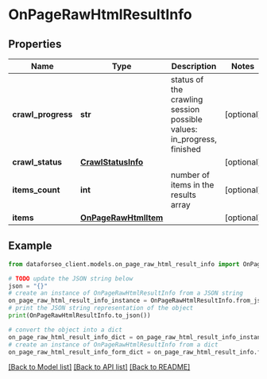 # OnPageRawHtmlResultInfo


## Properties

Name | Type | Description | Notes
------------ | ------------- | ------------- | -------------
**crawl_progress** | **str** | status of the crawling session possible values: in_progress, finished | [optional] 
**crawl_status** | [**CrawlStatusInfo**](CrawlStatusInfo.md) |  | [optional] 
**items_count** | **int** | number of items in the results array | [optional] 
**items** | [**OnPageRawHtmlItem**](OnPageRawHtmlItem.md) |  | [optional] 

## Example

```python
from dataforseo_client.models.on_page_raw_html_result_info import OnPageRawHtmlResultInfo

# TODO update the JSON string below
json = "{}"
# create an instance of OnPageRawHtmlResultInfo from a JSON string
on_page_raw_html_result_info_instance = OnPageRawHtmlResultInfo.from_json(json)
# print the JSON string representation of the object
print(OnPageRawHtmlResultInfo.to_json())

# convert the object into a dict
on_page_raw_html_result_info_dict = on_page_raw_html_result_info_instance.to_dict()
# create an instance of OnPageRawHtmlResultInfo from a dict
on_page_raw_html_result_info_form_dict = on_page_raw_html_result_info.from_dict(on_page_raw_html_result_info_dict)
```
[[Back to Model list]](../README.md#documentation-for-models) [[Back to API list]](../README.md#documentation-for-api-endpoints) [[Back to README]](../README.md)


